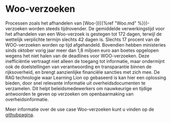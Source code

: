 # Woo-verzoeken

Processen zoals het afhandelen van [Woo-]({{%ref "Woo.md" %}})-verzoeken worden steeds tijdrovender. De gemiddelde verwerkingstijd voor het afhandelen van een Woo-verzoek is gestegen tot 172 dagen, terwijl de wettelijk verplichte termijn slechts 42 dagen is. Slechts 17 procent van de WOO-verzoeken worden op tijd afgehandeld. Bovendien hebben ministeries sinds oktober vorig jaar meer dan 1,8 miljoen euro aan boetes opgelopen wegens het niet halen van de deadlines voor WOO-verzoeken. Deze inefficiëntie vertraagt niet alleen de toegang tot informatie, maar ondermijnt ook de doelstellingen van verantwoording en transparantie binnen de rijksoverheid, en brengt aanzienlijke financiële sancties met zich mee.
De RAG technologie waar Learning Lion op gebaseerd is kan hier een oplossing bieden, door snel relevante informatie uit overheidsdocumenten te verzamelen. Dit helpt beleidsmedewerkers om nauwkeurige en tijdige antwoorden te geven op verzoeken om openbaarmaking van overheidsinformatie. 

Meer informatie over de use case Woo-verzoeken kunt u vinden op de [githubpagina](https://github.com/SSC-ICT-Innovatie/LearningLion-WOO).
